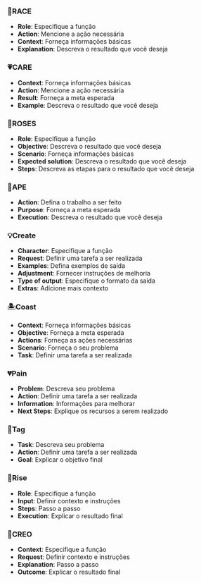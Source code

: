 ### 🏁RACE
- **Role**: Especifique a função
- **Action**: Mencione a ação necessária
- **Context**: Forneça informações básicas
- **Explanation**: Descreva o resultado que você deseja
### 💗CARE
- **Context**: Forneça informações básicas
- **Action**: Mencione a ação necessária
- **Result**: Forneça a meta esperada
- **Example**: Descreva o resultado que você deseja
### 🌹ROSES
- **Role**: Especifique a função
- **Objective**: Descreva o resultado que você deseja
- **Scenario**: Forneça informações básicas
- **Expected solution**: Descreva o resultado que você deseja
- **Steps**: Descreva as etapas para o resultado que você deseja
### 🐒APE
- **Action**: Defina o trabalho a ser feito
- **Purpose**: Forneça a meta esperada
- **Execution**: Descreva o resultado que você deseja
### 💡Create
- **Character**: Especifique a função
- **Request**: Definir uma tarefa a ser realizada
- **Examples**: Defina exemplos de saída
- **Adjustment**: Fornecer instruções de melhoria
- **Type of output**: Especifique o formato da saída
- **Extras**: Adicione mais contexto
### 🏝️Coast
- **Context**: Forneça informações básicas
- **Objective**: Forneça a meta esperada
- **Actions**: Forneça as ações necessárias
- **Scenario**: Forneça o seu problema
- **Task**: Definir uma tarefa a ser realizada
### 💔Pain
- **Problem**: Descreva seu problema
- **Action**: Definir uma tarefa a ser realizada
- **Information**: Informações para melhorar
- **Next Steps**: Explique os recursos a serem realizado
### 🔰Tag
- **Task**: Descreva seu problema
- **Action**: Definir uma tarefa a ser realizada
- **Goal**: Explicar o objetivo final
### 🚀Rise
- **Role**: Especifique a função
- **Input**: Definir contexto e instruções
- **Steps**: Passo a passo
- **Execution**: Explicar o resultado final
### 📝CREO
- **Context**: Especifique a função
- **Request**: Definir contexto e instruções
- **Explanation**: Passo a passo
- **Outcome**: Explicar o resultado final


